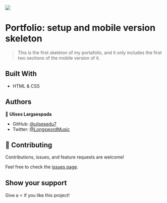 ![](https://img.shields.io/badge/Microverse-blueviolet)

# Portfolio: setup and mobile version skeleton

> This is the first skeleton of my portafolio, and it only includes the first two sections of the mobile version of it. 


## Built With

- HTML & CSS

## Authors

👤 **Ulises Largaespada**

- GitHub: [@ulisesedu7](https://github.com/ulisesedu7)
- Twitter: [@LongswordMusic](https://twitter.com/LongswordMusic)


## 🤝 Contributing

Contributions, issues, and feature requests are welcome!

Feel free to check the [issues page](../../issues/).

## Show your support

Give a ⭐️ if you like this project!